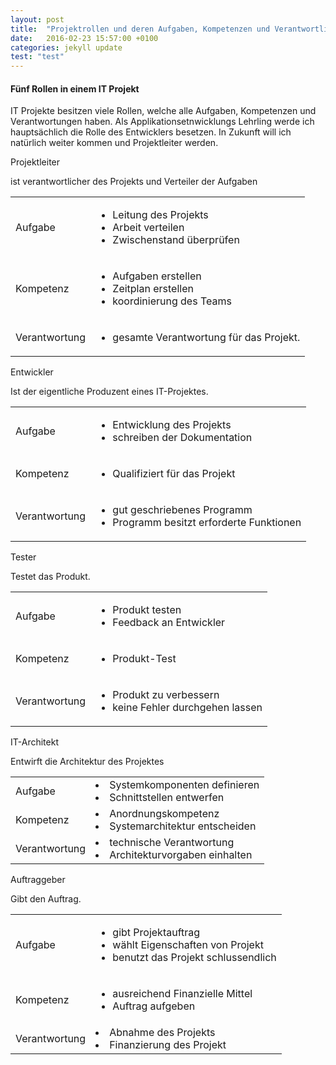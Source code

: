```yaml
---
layout: post
title:  "Projektrollen und deren Aufgaben, Kompetenzen und Verantwortlichkeiten"
date:   2016-02-23 15:57:00 +0100
categories: jekyll update
test: "test"
---
```

#### Fünf Rollen in einem IT Projekt
IT Projekte besitzen viele Rollen, welche alle Aufgaben, Kompetenzen und Verantwortungen haben. Als Applikationsetnwicklungs Lehrling werde ich hauptsächlich die Rolle des Entwicklers besetzen. In Zukunft will ich natürlich weiter kommen und Projektleiter werden.
<div class="panel panel-default">
	<div class="panel-heading">Projektleiter</div>
	<div class="panel-body">
		<p>ist verantwortlicher des Projekts und Verteiler der Aufgaben</p>
	</div>
	<table class="table">
		<tr>
			<td>Aufgabe</td>
			<td>
				<ul>
					<li>Leitung des Projekts</li>
					<li>Arbeit verteilen</li>
					<li>Zwischenstand überprüfen</li>
				</ul>
			</td>
		</tr>
		<tr>
			<td>Kompetenz</td>
			<td>
				<ul>
					<li>Aufgaben erstellen</li>
					<li>Zeitplan erstellen</li>
					<li>koordinierung des Teams</li>
				</ul>
			</td>
		</tr>
		<tr>
			<td>
				Verantwortung
			</td>
			<td>
				<ul>
					<li>gesamte Verantwortung für das Projekt.</li>
				</ul>
			</td>
		</tr>
	</table>
</div>

<div class="panel panel-default">
	<div class="panel-heading">Entwickler</div>
	<div class="panel-body">
		<p>Ist der eigentliche Produzent eines IT-Projektes.</p>
	</div>
	<table class="table">
		<tr>
			<td>Aufgabe</td>
			<td>
				<ul>
					<li>Entwicklung des Projekts</li>
					<li>schreiben der Dokumentation</li>
				</ul>
			</td>
		</tr>
		<tr>
			<td>Kompetenz</td>
			<td>
				<ul>
					<li>Qualifiziert für das Projekt</li>
				</ul>
			</td>
		</tr>
		<tr>
			<td>Verantwortung</td>
			<td>
				<ul>
					<li>gut geschriebenes Programm</li>
					<li>Programm besitzt erforderte Funktionen</li>
				</ul>
			</td>
		</tr>
	</table>
</div>

<div class="panel panel-default">
	<div class="panel-heading">Tester</div>
	<div class="panel-body">
		<p>Testet das Produkt.</p>
	</div>
	<table class="table">
		<tr>
			<td>Aufgabe</td>
			<td>
				<ul>
					<li>Produkt testen</li>
					<li>Feedback an Entwickler</li>
				</ul>
			</td>
		</tr>
		<tr>
			<td>Kompetenz</td>
			<td>
				<ul>
					<li>Produkt-Test</li>
				</ul>
			</td>
		</tr>
		<tr>
			<td>Verantwortung</td>
			<td>
				<ul>
					<li>Produkt zu verbessern</li>
					<li>keine Fehler durchgehen lassen</li>
				</ul>
			</td>
		</tr>
	</table>
</div>

<div class="panel panel-default">
	<div class="panel-heading">IT-Architekt</div>
	<div class="panel-body">
		<p>Entwirft die Architektur des Projektes</p>
	</div>
	<table class="table">
		<tr>
			<td>Aufgabe</td>
			<td>
				<li>Systemkomponenten definieren</li>
				<li>Schnittstellen entwerfen</li>
			</td>
		</tr>
		<tr>
			<td>Kompetenz</td>
			<td>
				<li>Anordnungskompetenz</li>
				<li>Systemarchitektur entscheiden</li>
			</td>
		</tr>
		<tr>
			<td>Verantwortung</td>
			<td>
				<li>technische Verantwortung</li>
				<li>Architekturvorgaben einhalten</li>
			</td>
		</tr>
	</table>
</div>

<div class="panel panel-default">
	<div class="panel-heading">Auftraggeber</div>
	<div class="panel-body">
		<p>Gibt den Auftrag.</p>
	</div>
	<table class="table">
		<tr>
			<td>Aufgabe</td>
			<td>
				<ul>
					<li>gibt Projektauftrag</li>
					<li>wählt Eigenschaften von Projekt</li>
					<li>benutzt das Projekt schlussendlich</li>
				</ul>
			</td>
		</tr>
		<tr>
			<td>Kompetenz</td>
			<td>
				<ul>
					<li>ausreichend Finanzielle Mittel</li>
					<li>Auftrag aufgeben</li>
				</ul>
			</td>
		</tr>
		<tr>
			<td>Verantwortung</td>
			<td>
				<li>Abnahme des Projekts</li>
				<li>Finanzierung des Projekt</li>
			</td>
		</tr>
	</table>
</div>